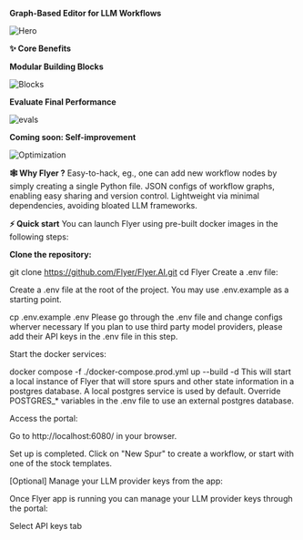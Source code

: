 **Graph-Based Editor for LLM Workflows**

![Hero](https://github.com/user-attachments/assets/d2f9f74d-98f6-492b-895c-7bf8a83b6c17)


**✨ Core Benefits**

**Modular Building Blocks**

![Blocks](https://github.com/user-attachments/assets/c8707b3c-0e5d-4a45-a50a-a57fddc7909b) 


**Evaluate Final Performance**

![evals](https://github.com/user-attachments/assets/32dd2a48-1da0-44ae-9080-72ab1b3ad7c9)


**Coming soon: Self-improvement**

![Optimization](https://github.com/user-attachments/assets/aad1ea5f-e141-4726-bd46-d0c3b0b4c772)


**🕸️ Why Flyer ?**
Easy-to-hack, eg., one can add new workflow nodes by simply creating a single Python file.
JSON configs of workflow graphs, enabling easy sharing and version control.
Lightweight via minimal dependencies, avoiding bloated LLM frameworks.

**⚡ Quick start**
You can launch Flyer using pre-built docker images in the following steps:

**Clone the repository:**

git clone https://github.com/Flyer/Flyer.AI.git
cd Flyer
Create a .env file:

Create a .env file at the root of the project. You may use .env.example as a starting point.

cp .env.example .env
Please go through the .env file and change configs wherver necessary If you plan to use third party model providers, please add their API keys in the .env file in this step.

Start the docker services:

docker compose -f ./docker-compose.prod.yml up --build -d
This will start a local instance of Flyer that will store spurs and other state information in a postgres database. A local postgres service is used by default. Override POSTGRES_* variables in the .env file to use an external postgres database.

Access the portal:

Go to http://localhost:6080/ in your browser.

Set up is completed. Click on "New Spur" to create a workflow, or start with one of the stock templates.

[Optional] Manage your LLM provider keys from the app:

Once Flyer app is running you can manage your LLM provider keys through the portal:

Select API keys tab
